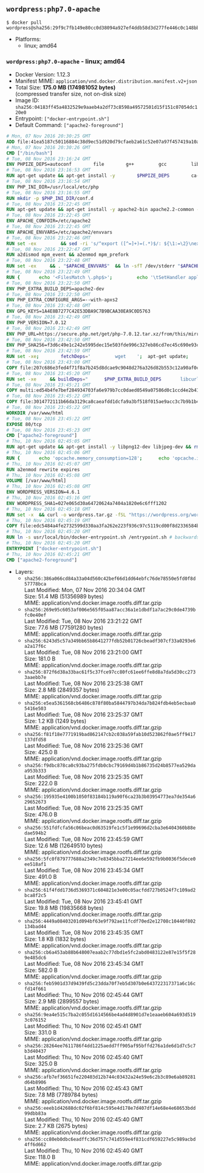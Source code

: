 ## `wordpress:php7.0-apache`

```console
$ docker pull wordpress@sha256:29f9c7fb149e80cc0d38094a927ef4ddb58d3d277fe446c0c148bb0b7848b2b7
```

-	Platforms:
	-	linux; amd64

### `wordpress:php7.0-apache` - linux; amd64

-	Docker Version: 1.12.3
-	Manifest MIME: `application/vnd.docker.distribution.manifest.v2+json`
-	Total Size: **175.0 MB (174981052 bytes)**  
	(compressed transfer size, not on-disk size)
-	Image ID: `sha256:04183ff45a4832529e9aaeb4a2df73c8598a49572501d15f151c07054dc120e0`
-	Entrypoint: `["docker-entrypoint.sh"]`
-	Default Command: `["apache2-foreground"]`

```dockerfile
# Mon, 07 Nov 2016 20:30:25 GMT
ADD file:41ea5187c50116884c38d9ec51d920d79cfaeb2a61c52e07a97f457419a10a4f in / 
# Mon, 07 Nov 2016 20:30:26 GMT
CMD ["/bin/bash"]
# Tue, 08 Nov 2016 23:16:24 GMT
ENV PHPIZE_DEPS=autoconf 		file 		g++ 		gcc 		libc-dev 		make 		pkg-config 		re2c
# Tue, 08 Nov 2016 23:16:53 GMT
RUN apt-get update && apt-get install -y 		$PHPIZE_DEPS 		ca-certificates 		curl 		libedit2 		libsqlite3-0 		libxml2 		xz-utils 	--no-install-recommends && rm -r /var/lib/apt/lists/*
# Tue, 08 Nov 2016 23:16:54 GMT
ENV PHP_INI_DIR=/usr/local/etc/php
# Tue, 08 Nov 2016 23:16:55 GMT
RUN mkdir -p $PHP_INI_DIR/conf.d
# Tue, 08 Nov 2016 23:22:45 GMT
RUN apt-get update && apt-get install -y apache2-bin apache2.2-common --no-install-recommends && rm -rf /var/lib/apt/lists/*
# Tue, 08 Nov 2016 23:22:45 GMT
ENV APACHE_CONFDIR=/etc/apache2
# Tue, 08 Nov 2016 23:22:45 GMT
ENV APACHE_ENVVARS=/etc/apache2/envvars
# Tue, 08 Nov 2016 23:22:46 GMT
RUN set -ex 		&& sed -ri 's/^export ([^=]+)=(.*)$/: ${\1:=\2}\nexport \1/' "$APACHE_ENVVARS" 		&& . "$APACHE_ENVVARS" 	&& for dir in 		"$APACHE_LOCK_DIR" 		"$APACHE_RUN_DIR" 		"$APACHE_LOG_DIR" 		/var/www/html 	; do 		rm -rvf "$dir" 		&& mkdir -p "$dir" 		&& chown -R "$APACHE_RUN_USER:$APACHE_RUN_GROUP" "$dir"; 	done
# Tue, 08 Nov 2016 23:22:47 GMT
RUN a2dismod mpm_event && a2enmod mpm_prefork
# Tue, 08 Nov 2016 23:22:48 GMT
RUN set -ex 	&& . "$APACHE_ENVVARS" 	&& ln -sfT /dev/stderr "$APACHE_LOG_DIR/error.log" 	&& ln -sfT /dev/stdout "$APACHE_LOG_DIR/access.log" 	&& ln -sfT /dev/stdout "$APACHE_LOG_DIR/other_vhosts_access.log"
# Tue, 08 Nov 2016 23:22:49 GMT
RUN { 		echo '<FilesMatch \.php$>'; 		echo '\tSetHandler application/x-httpd-php'; 		echo '</FilesMatch>'; 		echo; 		echo 'DirectoryIndex disabled'; 		echo 'DirectoryIndex index.php index.html'; 		echo; 		echo '<Directory /var/www/>'; 		echo '\tOptions -Indexes'; 		echo '\tAllowOverride All'; 		echo '</Directory>'; 	} | tee "$APACHE_CONFDIR/conf-available/docker-php.conf" 	&& a2enconf docker-php
# Tue, 08 Nov 2016 23:22:50 GMT
ENV PHP_EXTRA_BUILD_DEPS=apache2-dev
# Tue, 08 Nov 2016 23:22:50 GMT
ENV PHP_EXTRA_CONFIGURE_ARGS=--with-apxs2
# Tue, 08 Nov 2016 23:42:48 GMT
ENV GPG_KEYS=1A4E8B7277C42E53DBA9C7B9BCAA30EA9C0D5763
# Tue, 08 Nov 2016 23:42:49 GMT
ENV PHP_VERSION=7.0.12
# Tue, 08 Nov 2016 23:42:49 GMT
ENV PHP_URL=https://secure.php.net/get/php-7.0.12.tar.xz/from/this/mirror PHP_ASC_URL=https://secure.php.net/get/php-7.0.12.tar.xz.asc/from/this/mirror
# Tue, 08 Nov 2016 23:42:50 GMT
ENV PHP_SHA256=f3d6c49e1c242e5995dec15e503fde996c327eb86cd7ec45c690e93c971b83ff PHP_MD5=bdcc4dbdac90c2a39422786653059f70
# Tue, 08 Nov 2016 23:42:59 GMT
RUN set -xe; 		fetchDeps=' 		wget 	'; 	apt-get update; 	apt-get install -y --no-install-recommends $fetchDeps; 	rm -rf /var/lib/apt/lists/*; 		mkdir -p /usr/src; 	cd /usr/src; 		wget -O php.tar.xz "$PHP_URL"; 		if [ -n "$PHP_SHA256" ]; then 		echo "$PHP_SHA256 *php.tar.xz" | sha256sum -c -; 	fi; 	if [ -n "$PHP_MD5" ]; then 		echo "$PHP_MD5 *php.tar.xz" | md5sum -c -; 	fi; 		if [ -n "$PHP_ASC_URL" ]; then 		wget -O php.tar.xz.asc "$PHP_ASC_URL"; 		export GNUPGHOME="$(mktemp -d)"; 		for key in $GPG_KEYS; do 			gpg --keyserver ha.pool.sks-keyservers.net --recv-keys "$key"; 		done; 		gpg --batch --verify php.tar.xz.asc php.tar.xz; 		rm -r "$GNUPGHOME"; 	fi; 		apt-get purge -y --auto-remove $fetchDeps
# Tue, 08 Nov 2016 23:43:00 GMT
COPY file:207c686e3fed4f71f8a7b245d8dcae9c9048d276a326d82b553c12a90af0c0ca in /usr/local/bin/ 
# Tue, 08 Nov 2016 23:45:20 GMT
RUN set -xe 	&& buildDeps=" 		$PHP_EXTRA_BUILD_DEPS 		libcurl4-openssl-dev 		libedit-dev 		libsqlite3-dev 		libssl-dev 		libxml2-dev 	" 	&& apt-get update && apt-get install -y $buildDeps --no-install-recommends && rm -rf /var/lib/apt/lists/* 		&& docker-php-source extract 	&& cd /usr/src/php 	&& ./configure 		--with-config-file-path="$PHP_INI_DIR" 		--with-config-file-scan-dir="$PHP_INI_DIR/conf.d" 				--disable-cgi 				--enable-ftp 		--enable-mbstring 		--enable-mysqlnd 				--with-curl 		--with-libedit 		--with-openssl 		--with-zlib 				$PHP_EXTRA_CONFIGURE_ARGS 	&& make -j "$(nproc)" 	&& make install 	&& { find /usr/local/bin /usr/local/sbin -type f -executable -exec strip --strip-all '{}' + || true; } 	&& make clean 	&& docker-php-source delete 		&& apt-get purge -y --auto-remove -o APT::AutoRemove::RecommendsImportant=false $buildDeps
# Tue, 08 Nov 2016 23:45:21 GMT
COPY multi:ed54b4fe7bef284934703fa6e979b7cc0daed0549a07586d0c1ccd4e2b41884a in /usr/local/bin/ 
# Tue, 08 Nov 2016 23:45:22 GMT
COPY file:3014772111b66da3129ca8caeafdd1dcfa9a3bf518f015ae9acc3c7b9b1b44c9 in /usr/local/bin/ 
# Tue, 08 Nov 2016 23:45:22 GMT
WORKDIR /var/www/html
# Tue, 08 Nov 2016 23:45:22 GMT
EXPOSE 80/tcp
# Tue, 08 Nov 2016 23:45:23 GMT
CMD ["apache2-foreground"]
# Thu, 10 Nov 2016 02:45:05 GMT
RUN apt-get update && apt-get install -y libpng12-dev libjpeg-dev && rm -rf /var/lib/apt/lists/* 	&& docker-php-ext-configure gd --with-png-dir=/usr --with-jpeg-dir=/usr 	&& docker-php-ext-install gd mysqli opcache
# Thu, 10 Nov 2016 02:45:06 GMT
RUN { 		echo 'opcache.memory_consumption=128'; 		echo 'opcache.interned_strings_buffer=8'; 		echo 'opcache.max_accelerated_files=4000'; 		echo 'opcache.revalidate_freq=2'; 		echo 'opcache.fast_shutdown=1'; 		echo 'opcache.enable_cli=1'; 	} > /usr/local/etc/php/conf.d/opcache-recommended.ini
# Thu, 10 Nov 2016 02:45:07 GMT
RUN a2enmod rewrite expires
# Thu, 10 Nov 2016 02:45:08 GMT
VOLUME [/var/www/html]
# Thu, 10 Nov 2016 02:45:08 GMT
ENV WORDPRESS_VERSION=4.6.1
# Thu, 10 Nov 2016 02:45:16 GMT
ENV WORDPRESS_SHA1=027e065d30a64720624a7404a1820e6c6fff1202
# Thu, 10 Nov 2016 02:45:18 GMT
RUN set -x 	&& curl -o wordpress.tar.gz -fSL "https://wordpress.org/wordpress-${WORDPRESS_VERSION}.tar.gz" 	&& echo "$WORDPRESS_SHA1 *wordpress.tar.gz" | sha1sum -c - 	&& tar -xzf wordpress.tar.gz -C /usr/src/ 	&& rm wordpress.tar.gz 	&& chown -R www-data:www-data /usr/src/wordpress
# Thu, 10 Nov 2016 02:45:19 GMT
COPY file:edc5484a4fe2732599d330aa3fa262e223f936c97c5119cd00f8d2336584ba48 in /usr/local/bin/ 
# Thu, 10 Nov 2016 02:45:20 GMT
RUN ln -s usr/local/bin/docker-entrypoint.sh /entrypoint.sh # backwards compat
# Thu, 10 Nov 2016 02:45:20 GMT
ENTRYPOINT ["docker-entrypoint.sh"]
# Thu, 10 Nov 2016 02:45:21 GMT
CMD ["apache2-foreground"]
```

-	Layers:
	-	`sha256:386a066cd84a33a04d560c42bef66d1dd64ebfc76de78550e5fd0f8d57778bca`  
		Last Modified: Mon, 07 Nov 2016 20:34:04 GMT  
		Size: 51.4 MB (51356989 bytes)  
		MIME: application/vnd.docker.image.rootfs.diff.tar.gzip
	-	`sha256:269e95c6053af006e565f05aa87acc36a1e1dbdf1a7ac29c0de4739bfc0e40ef`  
		Last Modified: Tue, 08 Nov 2016 23:21:22 GMT  
		Size: 77.6 MB (77591280 bytes)  
		MIME: application/vnd.docker.image.rootfs.diff.tar.gzip
	-	`sha256:6243d5c57a349bb65b8641277fdb52b01726cbeadf307cf33a0293e6a2a17f6c`  
		Last Modified: Tue, 08 Nov 2016 23:21:00 GMT  
		Size: 181.0 B  
		MIME: application/vnd.docker.image.rootfs.diff.tar.gzip
	-	`sha256:872f6d38a33bac61f5c37fce97cc80fc61ee6ffe8d8a7da5d30cc2733aaebb7e`  
		Last Modified: Tue, 08 Nov 2016 23:25:38 GMT  
		Size: 2.8 MB (2849357 bytes)  
		MIME: application/vnd.docker.image.rootfs.diff.tar.gzip
	-	`sha256:e5ea5361568cb6486c878f80ba5844797b34da7b824fdb4eb5ecbaa05416e503`  
		Last Modified: Tue, 08 Nov 2016 23:25:37 GMT  
		Size: 1.2 KB (1249 bytes)  
		MIME: application/vnd.docker.image.rootfs.diff.tar.gzip
	-	`sha256:f81f18e7771919bad862147cb2c038a59fab10d523862f0ae5ff9417137dfd58`  
		Last Modified: Tue, 08 Nov 2016 23:25:36 GMT  
		Size: 425.0 B  
		MIME: application/vnd.docker.image.rootfs.diff.tar.gzip
	-	`sha256:f9dbc878ca0c93ba275fdb0cbc79169d4b1b86735d24b8577ea529daa953b333`  
		Last Modified: Tue, 08 Nov 2016 23:25:35 GMT  
		Size: 222.0 B  
		MIME: application/vnd.docker.image.rootfs.diff.tar.gzip
	-	`sha256:195935e4100b1050f83184b119a90f6ca23b3b03954773ea7de354a629652673`  
		Last Modified: Tue, 08 Nov 2016 23:25:35 GMT  
		Size: 476.0 B  
		MIME: application/vnd.docker.image.rootfs.diff.tar.gzip
	-	`sha256:551fdfcfa56c06beac0d63519fe1c5f1e99696d2cba3e6404360b88edae594b2`  
		Last Modified: Tue, 08 Nov 2016 23:45:59 GMT  
		Size: 12.6 MB (12649510 bytes)  
		MIME: application/vnd.docker.image.rootfs.diff.tar.gzip
	-	`sha256:5fc0f879777688a2349c7e8345bba27214ee6e592fb9b0036f5dece0ee518af1`  
		Last Modified: Tue, 08 Nov 2016 23:45:34 GMT  
		Size: 491.0 B  
		MIME: application/vnd.docker.image.rootfs.diff.tar.gzip
	-	`sha256:61f4fdd1736d5369371c604821e3e00c05acfdd727b0524f7c109ad2bca8f2c5`  
		Last Modified: Tue, 08 Nov 2016 23:45:41 GMT  
		Size: 19.8 MB (19835668 bytes)  
		MIME: application/vnd.docker.image.rootfs.diff.tar.gzip
	-	`sha256:4449a08403201d094bf63e9f792ae11fcdf70ed2e12708c10440f802134bad44`  
		Last Modified: Tue, 08 Nov 2016 23:45:35 GMT  
		Size: 1.8 KB (1832 bytes)  
		MIME: application/vnd.docker.image.rootfs.diff.tar.gzip
	-	`sha256:cb6a453ab88b648007eaab2c77dbd1e5fc2abd0483122e87e15f5f289e485dc6`  
		Last Modified: Tue, 08 Nov 2016 23:45:34 GMT  
		Size: 582.0 B  
		MIME: application/vnd.docker.image.rootfs.diff.tar.gzip
	-	`sha256:feb5901d37d9439fd5c23dda70f7eb5d307b0e643722317371a6c16cfd14f661`  
		Last Modified: Thu, 10 Nov 2016 02:45:44 GMT  
		Size: 2.9 MB (2899557 bytes)  
		MIME: application/vnd.docker.image.rootfs.diff.tar.gzip
	-	`sha256:9ea4e515c7ba2c055d1614566be4ad4d8901d7e1eaaeb604a693d5193c076152`  
		Last Modified: Thu, 10 Nov 2016 02:45:41 GMT  
		Size: 331.0 B  
		MIME: application/vnd.docker.image.rootfs.diff.tar.gzip
	-	`sha256:28264ee7611786f4dd1225aedd7ff905af95bffd276a1de6d1d7c5c7b3d40437`  
		Last Modified: Thu, 10 Nov 2016 02:45:40 GMT  
		Size: 325.0 B  
		MIME: application/vnd.docker.image.rootfs.diff.tar.gzip
	-	`sha256:afb7ef36651fe220403d12b744c03432a24e59e6c2b3c89e6ab89281d64b8906`  
		Last Modified: Thu, 10 Nov 2016 02:45:43 GMT  
		Size: 7.8 MB (7789784 bytes)  
		MIME: application/vnd.docker.image.rootfs.diff.tar.gzip
	-	`sha256:eeeb1d42688dc02f6bf814c595e4d178e7d407df14e68e4e68653bdd99dbb83a`  
		Last Modified: Thu, 10 Nov 2016 02:45:40 GMT  
		Size: 2.7 KB (2675 bytes)  
		MIME: application/vnd.docker.image.rootfs.diff.tar.gzip
	-	`sha256:cc80eb0dbc6eadffc36d757c741d559e4f831cdf659227e5c989acbd4ff6d662`  
		Last Modified: Thu, 10 Nov 2016 02:45:40 GMT  
		Size: 118.0 B  
		MIME: application/vnd.docker.image.rootfs.diff.tar.gzip
